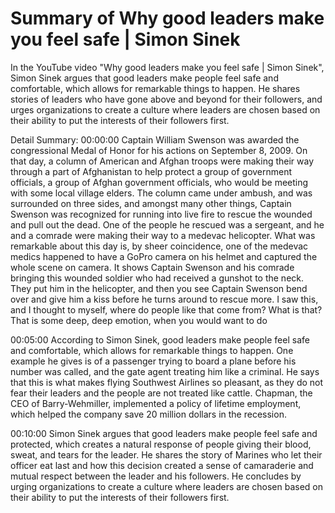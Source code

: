 # Summary of Why good leaders make you feel safe | Simon Sinek

In the YouTube video "Why good leaders make you feel safe | Simon Sinek", Simon Sinek argues that good leaders make people feel safe and comfortable, which allows for remarkable things to happen. He shares stories of leaders who have gone above and beyond for their followers, and urges organizations to create a culture where leaders are chosen based on their ability to put the interests of their followers first.

Detail Summary: 
00:00:00
Captain William Swenson was awarded the congressional Medal of Honor for his actions on September 8, 2009. On that day, a column of American and Afghan troops were making their way through a part of Afghanistan to help protect a group of government officials, a group of Afghan government officials, who would be meeting with some local village elders. The column came under ambush, and was surrounded on three sides, and amongst many other things, Captain Swenson was recognized for running into live fire to rescue the wounded and pull out the dead. One of the people he rescued was a sergeant, and he and a comrade were making their way to a medevac helicopter. What was remarkable about this day is, by sheer coincidence, one of the medevac medics happened to have a GoPro camera on his helmet and captured the whole scene on camera. It shows Captain Swenson and his comrade bringing this wounded soldier who had received a gunshot to the neck. They put him in the helicopter, and then you see Captain Swenson bend over and give him a kiss before he turns around to rescue more. I saw this, and I thought to myself, where do people like that come from? What is that? That is some deep, deep emotion, when you would want to do

00:05:00
According to Simon Sinek, good leaders make people feel safe and comfortable, which allows for remarkable things to happen. One example he gives is of a passenger trying to board a plane before his number was called, and the gate agent treating him like a criminal. He says that this is what makes flying Southwest Airlines so pleasant, as they do not fear their leaders and the people are not treated like cattle. Chapman, the CEO of Barry-Wehmiller, implemented a policy of lifetime employment, which helped the company save 20 million dollars in the recession.

00:10:00
Simon Sinek argues that good leaders make people feel safe and protected, which creates a natural response of people giving their blood, sweat, and tears for the leader. He shares the story of Marines who let their officer eat last and how this decision created a sense of camaraderie and mutual respect between the leader and his followers. He concludes by urging organizations to create a culture where leaders are chosen based on their ability to put the interests of their followers first.

